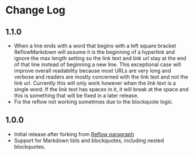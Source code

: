 Change Log
==========

1.1.0
-----
- When a line ends with a word that begins with a left square bracket 
  ReflowMarkdown will assume it is the beginning of a hyperlink and ignore the 
  max length setting so the link text and link url stay at the end of that 
  line instead of beginning a new line. This exceptional case will improve 
  overall readability because most URLs are very long and verbose and readers 
  are mostly concerned with the link text and not the link url. Currently this 
  will only work however when the link text is a single word.   If the link text
  has spaces in it, it will break at the space and this is something that will be
  fixed in a later release.
- Fix the reflow not working sometimes due to the blockquote logic.

1.0.0
-----
- Initial release after forking from [Reflow paragraph](https://marketplace.visualstudio.com/items?itemName=TroelsDamgaard.reflow-paragraph)
- Support for Markdown lists and blockquotes, including nested blockquotes.